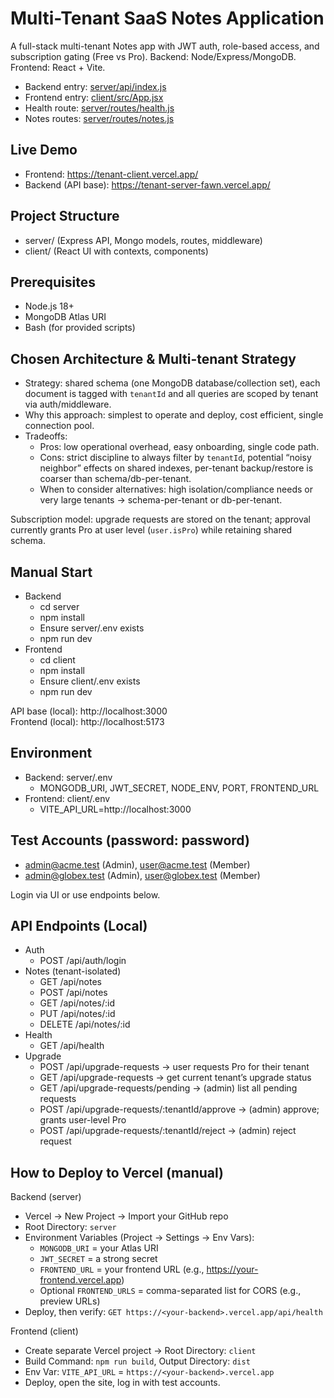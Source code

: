 # Multi-Tenant SaaS Notes Application

A full-stack multi-tenant Notes app with JWT auth, role-based access, and subscription gating (Free vs Pro). Backend: Node/Express/MongoDB. Frontend: React + Vite.

- Backend entry: [server/api/index.js](server/api/index.js)
- Frontend entry: [client/src/App.jsx](client/src/App.jsx)
- Health route: [server/routes/health.js](server/routes/health.js)
- Notes routes: [server/routes/notes.js](server/routes/notes.js)

## Live Demo
- Frontend: https://tenant-client.vercel.app/
- Backend (API base): https://tenant-server-fawn.vercel.app/

## Project Structure
- server/ (Express API, Mongo models, routes, middleware)
- client/ (React UI with contexts, components)


## Prerequisites
- Node.js 18+
- MongoDB Atlas URI
- Bash (for provided scripts)

## Chosen Architecture & Multi-tenant Strategy

- Strategy: shared schema (one MongoDB database/collection set), each document is tagged with `tenantId` and all queries are scoped by tenant via auth/middleware.
- Why this approach: simplest to operate and deploy, cost efficient, single connection pool.
- Tradeoffs:
  - Pros: low operational overhead, easy onboarding, single code path.
  - Cons: strict discipline to always filter by `tenantId`, potential “noisy neighbor” effects on shared indexes, per-tenant backup/restore is coarser than schema/db-per-tenant.
  - When to consider alternatives: high isolation/compliance needs or very large tenants → schema-per-tenant or db-per-tenant.
  
Subscription model: upgrade requests are stored on the tenant; approval currently grants Pro at user level (`user.isPro`) while retaining shared schema.

## Manual Start
- Backend
  - cd server
  - npm install
  - Ensure server/.env exists 
  - npm run dev
- Frontend
  - cd client
  - npm install
  - Ensure client/.env exists
  - npm run dev

API base (local): http://localhost:3000  
Frontend (local): http://localhost:5173

## Environment
- Backend: server/.env
  - MONGODB_URI, JWT_SECRET, NODE_ENV, PORT, FRONTEND_URL
- Frontend: client/.env
  - VITE_API_URL=http://localhost:3000

## Test Accounts (password: password)
- admin@acme.test (Admin), user@acme.test (Member)
- admin@globex.test (Admin), user@globex.test (Member)

Login via UI or use endpoints below.

## API Endpoints (Local)
- Auth
  - POST /api/auth/login
- Notes (tenant-isolated)
  - GET /api/notes
  - POST /api/notes
  - GET /api/notes/:id
  - PUT /api/notes/:id
  - DELETE /api/notes/:id
- Health
  - GET /api/health
- Upgrade
  - POST /api/upgrade-requests                     → user requests Pro for their tenant
  - GET  /api/upgrade-requests                     → get current tenant’s upgrade status
  - GET  /api/upgrade-requests/pending             → (admin) list all pending requests
  - POST /api/upgrade-requests/:tenantId/approve   → (admin) approve; grants user-level Pro
  - POST /api/upgrade-requests/:tenantId/reject    → (admin) reject request

## How to Deploy to Vercel (manual)

Backend (server)
- Vercel → New Project → Import your GitHub repo
- Root Directory: `server`
- Environment Variables (Project → Settings → Env Vars):
  - `MONGODB_URI` = your Atlas URI
  - `JWT_SECRET` = a strong secret
  - `FRONTEND_URL` = your frontend URL (e.g., https://your-frontend.vercel.app)
  - Optional `FRONTEND_URLS` = comma-separated list for CORS (e.g., preview URLs)
- Deploy, then verify: `GET https://<your-backend>.vercel.app/api/health`

Frontend (client)
- Create separate Vercel project → Root Directory: `client`
- Build Command: `npm run build`, Output Directory: `dist`
- Env Var: `VITE_API_URL` = `https://<your-backend>.vercel.app`
- Deploy, open the site, log in with test accounts.


